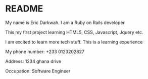# README

My name is Eric Darkwah. I am a Ruby on Rails developer.

This my first project learning HTML5, CSS, Javascript, Jquery etc. 

I am excited to learn more tech stuff. This is a learning experience

My phone number: +233 0123202827

Address: 1234 ghana drive

Occupation: Software Engineer